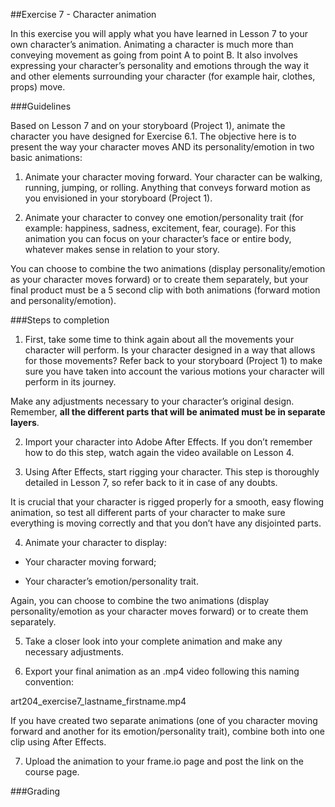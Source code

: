 ##Exercise 7 - Character animation

In this exercise you will apply what you have learned in Lesson 7 to your own character’s animation. Animating a character is much more than conveying movement as going from point A to point B. It also involves expressing your character’s personality and emotions through the way it and other elements surrounding your character (for example hair, clothes, props) move. 

###Guidelines

Based on Lesson 7 and on your storyboard (Project 1), animate the character you have designed for Exercise 6.1. The objective here is to present the way your character moves AND its personality/emotion in two basic animations: 

1. Animate your character moving forward. Your character can be walking, running, jumping, or rolling. Anything that conveys forward motion as you envisioned in your storyboard (Project 1).

2. Animate your character to convey one emotion/personality trait (for example: happiness, sadness, excitement, fear, courage). For this animation you can focus on your character’s face or entire body, whatever makes sense in relation to your story.  

You can choose to combine the two animations (display personality/emotion as your character moves forward) or to create them separately, but your final product must be a 5 second clip with both animations (forward motion and personality/emotion).

###Steps to completion

1. First, take some time to think again about all the movements your character will perform. Is your character designed in a way that allows for those movements? Refer back to your storyboard (Project 1) to make sure you have taken into account the various motions your character will perform in its journey.

 Make any adjustments necessary to your character’s original design. Remember, **all the different parts that will be animated must be in separate layers**.

2. Import your character into Adobe After Effects. If you don’t remember how to do this step, watch again the video available on Lesson 4.

3. Using After Effects, start rigging your character. This step is thoroughly detailed in Lesson 7, so refer back to it in case of any doubts. 

 It is crucial that your character is rigged properly for a smooth, easy flowing animation, so test all different parts of your character to make sure everything is moving correctly and that you don’t have any disjointed parts. 

4. Animate your character to display:

 - Your character moving forward;

 - Your character’s emotion/personality trait. 

 Again, you can choose to combine the two animations (display personality/emotion as your character moves forward) or to create them separately.

5. Take a closer look into your complete animation and make any necessary adjustments.

6. Export your final animation as an .mp4 video following this naming convention:

 art204_exercise7_lastname_firstname.mp4
 
 If you have created two separate animations (one of you character moving forward and another for its emotion/personality trait), combine both into one clip using After Effects.

7. Upload the animation to your frame.io page and post the link on the course page.
 
###Grading